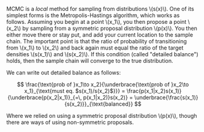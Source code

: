 MCMC is a _local_ method for sampling from distributions \\(s(x)\\). One of its
simplest forms is the Metropolis-Hastings algorithm, which works as follows.
Assuming you begin at a point \\(x_1\\), you then propose a point \\(x_2\\) by
sampling from a symmetric proposal distribution \\(p(x)\\). You then either
move there or stay put, and add your current location to the sample chain. The
important point is that the ratio of probability of transitioning from
\\(x_1\\) to \\(x_2\\) and back again must equal the ratio of the target
densities \\(s(x_1)\\) and \\(s(x_2)\\). If this condition (called "detailed
balance") holds, then the sample chain will converge to the true distribution.

We can write out detailed balance as follows:

$$
\frac{\text{prob of }x_1\to x_2}{\underbrace{\text{prob of }x_2\to x_1}_{\text{must eq. $s(x_1)/s(x_2)$}}} = \frac{p(x_1|x_2)s(x_1)}{\underbrace{p(x_2|x_1)}_{=\, p(x_1|x_2)}s(x_2)} = \underbrace{\frac{s(x_1)}{s(x_2)}}_{\text{balanced}}
$$

Where we relied on using a symmetric proposal
distribution \\(p(x)\\), though there are ways of using
non-symmetric proposals.
